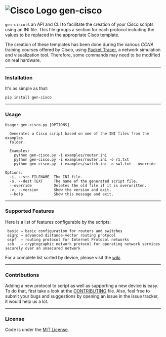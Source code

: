 ![Cisco Logo](assets/cisco.png "Cisco logo") gen-cisco
===============================

`gen-cisco` is an API and CLI to facilitate the creation of your Cisco scripts
using an INI file.  This file groups a section for each protocol including the
values to be replaced in the appropriate Cisco template.

The creation of these templates has been done during the various *CCNA* training
courses offered by Cisco, using [Packet
Tracer](https://www.netacad.com/courses/packet-tracer-download/), a network
simulation and visualization tool. Therefore, some commands may need to be
modified on real hardware.

--------------------

### Installation

It's as simple as that:

```
pip install gen-cisco
```

--------------------

### Usage

```
Usage: gen-cisco.py [OPTIONS]

  Generates a Cisco script based on one of the INI files from the examples
  folder.

  Examples:
    python gen-cisco.py -i examples/router.ini
    python gen-cisco.py -i examples/router.ini -o r1.txt
    python gen-cisco.py -i examples/switch.ini -o sw1.txt --override

Options:
  -i, --src FILENAME  The INI file.
  -o, --dest TEXT     The name of the generated script file.
  --override          Deletes the old file if it is overwritten.
  -v, --version       Show the version and exit.
  --help              Show this message and exit.
```

--------------------

### Supported Features

Here is a list of features configurable by the scripts:

```
 basic ➔ basic configuration for routers and switches
 eigrp ➔ advanced distance-vector routing protocol
 ospf  ➔ routing protocol for Internet Protocol networks
 ssh   ➔ cryptographic network protocol for operating network services securely over an unsecured network
```

For a complete list sorted by device, please visit the [wiki](https://github.com/rememberYou/gen-cisco/wiki/Supported-Features).

--------------------

### Contributions

Adding a new protocol to script as well as supporting a new device is easy. To
do that, first take a look at the [CONTRIBUTING](https://github.com/rememberYou/gen-cisco/blob/master/CONTRIBUTING.md)
file. Also, feel free to submit your bugs and suggestions by opening an issue in
the issue tracker, it would help us a lot.

--------------------

### License

Code is under the [MIT License](https://github.com/rememberYou/gen-cisco/blob/master/LICENSE).
